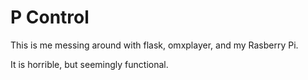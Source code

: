 # P Control

This is me messing around with flask, omxplayer, and my Rasberry Pi.

It is horrible, but seemingly functional.